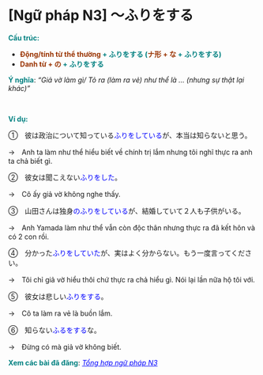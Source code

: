 # [Ngữ pháp N3] ～ふりをする
<div class="entry-content">
<p><span style="color: #008080;"><strong>Cấu trúc:</strong></span></p>
<ul>
<li><span style="color: #008080;"><strong><span style="color: #993300;">Động/tính từ thể thường</span> + ふりをする (<span style="color: #993300;">ナ形 + な</span> + ふりをする)</strong></span></li>
<li><span style="color: #008080;"><strong><span style="color: #993300;">Danh từ + の</span> + ふりをする</strong></span></li>
</ul>
<p><strong><span style="color: #008080;">Ý nghĩa</span></strong>: <em>“Giả vờ làm gì/ Tỏ ra (làm ra vẻ) như thể là … (nhưng sự thật lại khác)”</em></p>

<br/>
</p>
<p><strong><span style="color: #008080;">Ví dụ:</span></strong></p>
<p>①　彼は政治について<span class="color">知っている<span style="color: #0000ff;">ふりをしている</span></span>が、本当は知らないと思う。</p>
<p>→　Anh ta làm như thể hiểu biết về chính trị lắm nhưng tôi nghĩ thực ra anh ta chả biết gì.</p>
<p>②　彼女は聞こえない<span style="color: #0000ff;">ふりをした</span>。</p>
<p>→　Cô ấy giả vờ không nghe thấy.</p>
<p>③　山田さんは<span class="color">独身<span style="color: #0000ff;">のふりをしている</span></span>が、結婚していて２人も子供がいる。</p>
<p>→　Anh Yamada làm như thể vẫn còn độc thân nhưng thực ra đã kết hôn và có 2 con rồi.</p>
<p>④　<span class="color">分かった<span style="color: #0000ff;">ふりをしていた</span></span>が、実はよく分からない。もう一度言ってください。</p>
<p>→　Tôi chỉ giả vờ hiểu thôi chứ thực ra chả hiểu gì. Nói lại lần nữa hộ tôi với.</p>
<p>⑤　彼女は悲しい<span style="color: #0000ff;">ふりをする</span>。</p>
<p>→　Cô ta làm ra vẻ là buồn lắm.</p>
<p>⑥　知らない<span style="color: #0000ff;">ふるをする</span>な。</p>
<p>→　Đừng có mà giả vờ không biết.</p>
<p><strong><span style="color: #008080;">Xem các bài đã đăng</span></strong>: <span style="color: #0000ff;"><em><a href="https://bikae.net/ngu-phap/tong-hop-ngu-phap-n3/" style="color: #0000ff;" target="_blank">Tổng hợp ngữ pháp N3</a></em></span></p>

</div>